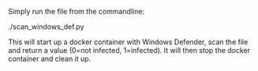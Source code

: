 Simply run the file from the commandline:

./scan_windows_def.py <filename>

This will start up a docker container with Windows Defender, scan the file and return a value (0=not infected, 1=infected). It will then stop the docker container and clean it up.
